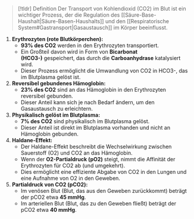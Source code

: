 > [!tldr] Definition
> Der Transport von Kohlendioxid (CO2) im Blut ist ein wichtiger Prozess, der die Regulation des [[Säure-Base-Haushalt|Säure-Basen-Haushalts]] und den [[Respiratorische System#Gastransport|Gasaustausch]] im Körper beeinflusst. 

1. **Erythrozyten (rote Blutkörperchen):**
    - **93% des CO2** werden in den Erythrozyten transportiert.
    - Ein Großteil davon wird in Form von **Bicarbonat (HCO3-)** gespeichert, das durch die **Carboanhydrase** katalysiert wird.
    - Dieser Prozess ermöglicht die Umwandlung von CO2 in HCO3-, das im Blutplasma gelöst ist.
2. **Reversibel gebundenes Hämoglobin:**
    - **23% des CO2** sind an das Hämoglobin in den Erythrozyten reversibel gebunden.
    - Dieser Anteil kann sich je nach Bedarf ändern, um den Gasaustausch zu erleichtern.
3. **Physikalisch gelöst im Blutplasma:**
    - **7% des CO2** sind physikalisch im Blutplasma gelöst.
    - Dieser Anteil ist direkt im Blutplasma vorhanden und nicht an Hämoglobin gebunden.
4. **Haldane-Effekt:**
    - Der Haldane-Effekt beschreibt die Wechselwirkung zwischen Sauerstoff (O2) und CO2 an das Hämoglobin.
    - Wenn der **O2-Partialdruck (pO2)** steigt, nimmt die Affinität der Erythrozyten für CO2 ab (und umgekehrt).
    - Dies ermöglicht eine effiziente Abgabe von CO2 in den Lungen und eine Aufnahme von O2 in den Geweben.
5. **Partialdruck von CO2 (pCO2):**
    - Im venösen Blut (Blut, das aus den Geweben zurückkommt) beträgt der pCO2 etwa **45 mmHg**.
    - Im arteriellen Blut (Blut, das zu den Geweben fließt) beträgt der pCO2 etwa **40 mmHg**.